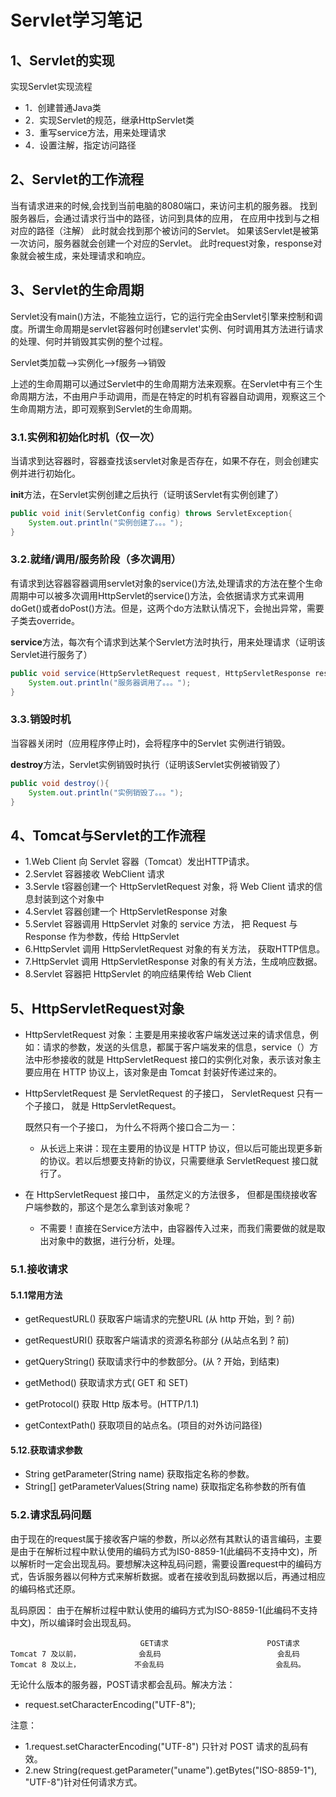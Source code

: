 # Servlet学习笔记

## 1、Servlet的实现

实现Servlet实现流程
* 1．创建普通Java类
* 2．实现Servlet的规范，继承HttpServlet类
* 3．重写service方法，用来处理请求
* 4．设置注解，指定访问路径

## 2、Servlet的工作流程

当有请求进来的时候,会找到当前电脑的8080端口，来访问主机的服务器。
找到服务器后，会通过请求行当中的路径，访问到具体的应用，
在应用中找到与之相对应的路径（注解）
此时就会找到那个被访问的Servlet。
如果该Servlet是被第一次访问，服务器就会创建一个对应的Servlet。
此时request对象，response对象就会被生成，来处理请求和响应。


## 3、Servlet的生命周期

Servlet没有main()方法，不能独立运行，它的运行完全由Servlet引擎来控制和调度。所谓生命周期是servlet容器何时创建servlet'实例、何时调用其方法进行请求的处理、何时并销毁其实例的整个过程。

Servlet类加载—>实例化—>f服务—>销毁

上述的生命周期可以通过Servlet中的生命周期方法来观察。在Servlet中有三个生命周期方法，不由用户手动调用，而是在特定的时机有容器自动调用，观察这三个生命周期方法，即可观察到Servlet的生命周期。

### 3.1.实例和初始化时机（仅一次）

当请求到达容器时，容器查找该servlet对象是否存在，如果不存在，则会创建实例并进行初始化。

**init**方法，在Servlet实例创建之后执行（证明该Servlet有实例创建了）

```java
public void init(ServletConfig config) throws ServletException{
	System.out.println("实例创建了。。。");
}
```

### 3.2.就绪/调用/服务阶段（多次调用）

有请求到达容器容器调用servlet对象的service()方法,处理请求的方法在整个生命周期中可以被多次调用HttpServlet的service()方法，会依据请求方式来调用doGet()或者doPost()方法。但是，这两个do方法默认情况下，会抛出异常，需要子类去override。

**service**方法，每次有个请求到达某个Servlet方法时执行，用来处理请求（证明该Servlet进行服务了）

```java
public void service(HttpServletRequest request, HttpServletResponse response) throws ServletException, IOException{
	System.out.println("服务器调用了。。。");
}
```

### 3.3.销毁时机

当容器关闭时（应用程序停止时)，会将程序中的Servlet 实例进行销毁。

**destroy**方法，Servlet实例销毁时执行（证明该Servlet实例被销毁了）

```java
public void destroy(){
    System.out.println("实例销毁了。。。");
}
```

## 4、Tomcat与Servlet的工作流程

* 1.Web Client 向 Servlet 容器（Tomcat）发出HTTP请求。
* 2.Servlet 容器接收 WebClient 请求
* 3.Servle t容器创建一个 HttpServletRequest 对象，将 Web Client 请求的信息封装到这个对象中
* 4.Servlet 容器创建一个 HttpServletResponse 对象
* 5.Servlet 容器调用 HttpServlet 对象的 service 方法， 把 Request 与 Response 作为参数，传给 HttpServlet
* 6.HttpServlet 调用 HttpServletRequest 对象的有关方法， 获取HTTP信息。
* 7.HttpServlet 调用 HttpServletResponse 对象的有关方法，生成响应数据。
* 8.Servlet 容器把 HttpServlet 的响应结果传给 Web Client 

## 5、HttpServletRequest对象

* HttpServletRequest 对象：主要是用来接收客户端发送过来的请求信息，例如：请求的参数，发送的头信息，都属于客户端发来的信息，service（）方法中形参接收的就是 HttpServletRequest 接口的实例化对象，表示该对象主要应用在 HTTP 协议上，该对象是由 Tomcat 封装好传递过来的。

* HttpServletRequest 是 ServletRequest 的子接口， ServletRequest 只有一个子接口， 就是 HttpServletRequest。

   既然只有一个子接口， 为什么不将两个接口合二为一：

  * 从长远上来讲：现在主要用的协议是 HTTP 协议，但以后可能出现更多新的协议。若以后想要支持新的协议，只需要继承 ServletRequest 接口就行了。

* 在 HttpServletRequest 接口中， 虽然定义的方法很多， 但都是围绕接收客户端参数的，那这个是怎么拿到该对象呢？

  * 不需要！直接在Service方法中，由容器传入过来，而我们需要做的就是取出对象中的数据，进行分析，处理。

### 5.1.接收请求

#### 5.1.1常用方法

* getRequestURL()        获取客户端请求的完整URL (从 http 开始，到 ? 前)
* getRequestURI()         获取客户端请求的资源名称部分 (从站点名到 ? 前)

* getQueryString()        获取请求行中的参数部分。(从 ? 开始，到结束)
* getMethod()                获取请求方式( GET 和 SET)
* getProtocol()               获取 Http 版本号。(HTTP/1.1)
* getContextPath()        获取项目的站点名。(项目的对外访问路径)

#### 5.12.获取请求参数

* String getParameter(String name)   			获取指定名称的参数。
* String[]  getParameterValues(String name)    获取指定名称参数的所有值

### 5.2.请求乱码问题

​	由于现在的request属于接收客户端的参数，所以必然有其默认的语言编码，主要是由于在解析过程中默认使用的编码方式为IS0-8859-1(此编码不支持中文)，所以解析时一定会出现乱码。要想解决这种乱码问题，需要设置request中的编码方式，告诉服务器以何种方式来解析数据。或者在接收到乱码数据以后，再通过相应的编码格式还原。

乱码原因：
​    由于在解析过程中默认使用的编码方式为ISO-8859-1(此编码不支持中文)，所以编译时会出现乱码。

```
                             GET请求                      POST请求
Tomcat 7 及以前，             会乱码                          会乱码
Tomcat 8 及以上，            不会乱码                         会乱码。
```
无论什么版本的服务器，POST请求都会乱码。解决方法：

* request.setCharacterEncoding("UTF-8");

注意：

* 1.request.setCharacterEncoding("UTF-8") 只针对 POST 请求的乱码有效。
* 2.new String(request.getParameter("uname").getBytes("ISO-8859-1"), "UTF-8")针对任何请求方式。